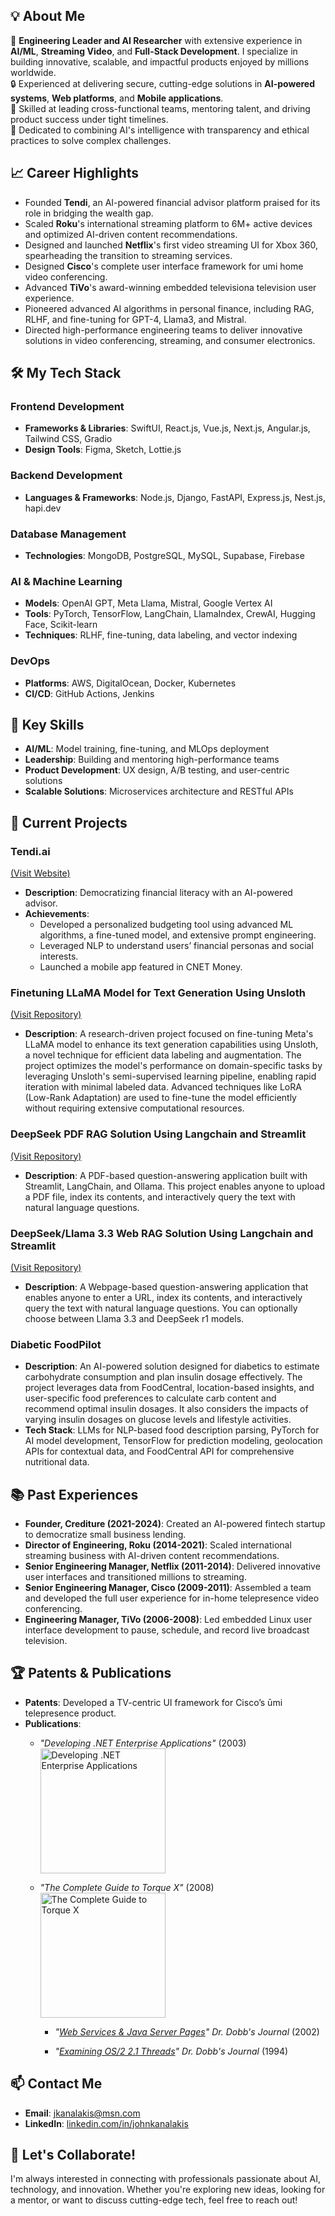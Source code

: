 ## 💡 About Me

🌟 **Engineering Leader and AI Researcher** with extensive experience in **AI/ML**, **Streaming Video**, and **Full-Stack Development**. I specialize in building innovative, scalable, and impactful products enjoyed by millions worldwide.  
🔒 Experienced at delivering secure, cutting-edge solutions in **AI-powered systems**, **Web platforms**, and **Mobile applications**.  
🚀 Skilled at leading cross-functional teams, mentoring talent, and driving product success under tight timelines.  
🤝 Dedicated to combining AI's intelligence with transparency and ethical practices to solve complex challenges.  

## 📈 Career Highlights

- Founded **Tendi**, an AI-powered financial advisor platform praised for its role in bridging the wealth gap.
- Scaled **Roku**'s international streaming platform to 6M+ active devices and optimized AI-driven content recommendations.
- Designed and launched **Netflix**'s first video streaming UI for Xbox 360, spearheading the transition to streaming services.
- Designed **Cisco**'s complete user interface framework for umi home video conferencing.
- Advanced **TiVo**'s award-winning embedded televisiona television user experience.
- Pioneered advanced AI algorithms in personal finance, including RAG, RLHF, and fine-tuning for GPT-4, Llama3, and Mistral.
- Directed high-performance engineering teams to deliver innovative solutions in video conferencing, streaming, and consumer electronics.

## 🛠️ My Tech Stack

### **Frontend Development**
- **Frameworks & Libraries**: SwiftUI, React.js, Vue.js, Next.js, Angular.js, Tailwind CSS, Gradio
- **Design Tools**: Figma, Sketch, Lottie.js

### **Backend Development**
- **Languages & Frameworks**: Node.js, Django, FastAPI, Express.js, Nest.js, hapi.dev

### **Database Management**
- **Technologies**: MongoDB, PostgreSQL, MySQL, Supabase, Firebase

### **AI & Machine Learning**
- **Models**: OpenAI GPT, Meta Llama, Mistral, Google Vertex AI
- **Tools**: PyTorch, TensorFlow, LangChain, LlamaIndex, CrewAI, Hugging Face, Scikit-learn
- **Techniques**: RLHF, fine-tuning, data labeling, and vector indexing

### **DevOps**
- **Platforms**: AWS, DigitalOcean, Docker, Kubernetes
- **CI/CD**: GitHub Actions, Jenkins

## 🌟 Key Skills
- **AI/ML**: Model training, fine-tuning, and MLOps deployment
- **Leadership**: Building and mentoring high-performance teams
- **Product Development**: UX design, A/B testing, and user-centric solutions
- **Scalable Solutions**: Microservices architecture and RESTful APIs

## 🚀 Current Projects

### Tendi.ai 
[(Visit Website)](https://www.tendi.ai)
- **Description**: Democratizing financial literacy with an AI-powered advisor.  
- **Achievements**:
  - Developed a personalized budgeting tool using advanced ML algorithms, a fine-tuned model, and extensive prompt engineering.
  - Leveraged NLP to understand users’ financial personas and social interests.
  - Launched a mobile app featured in CNET Money.

### Finetuning LLaMA Model for Text Generation Using Unsloth
[(Visit Repository)](https://github.com/jkanalakis/finetuning-llama-model-for-text-generation-using-unsloth)
- **Description**: A research-driven project focused on fine-tuning Meta's LLaMA model to enhance its text generation capabilities using Unsloth, a novel technique for efficient data labeling and augmentation. The project optimizes the model's performance on domain-specific tasks by leveraging Unsloth's semi-supervised learning pipeline, enabling rapid iteration with minimal labeled data. Advanced techniques like LoRA (Low-Rank Adaptation) are used to fine-tune the model efficiently without requiring extensive computational resources.

### DeepSeek PDF RAG Solution Using Langchain and Streamlit
[(Visit Repository)](https://github.com/jkanalakis/pdf-chat-ollama)
- **Description**: A PDF-based question-answering application built with Streamlit, LangChain, and Ollama. This project enables anyone to upload a PDF file, index its contents, and interactively query the text with natural language questions.

### DeepSeek/Llama 3.3 Web RAG Solution Using Langchain and Streamlit
[(Visit Repository)](https://github.com/jkanalakis/web-chat-ollama)
- **Description**: A Webpage-based question-answering application that enables anyone to enter a URL, index its contents, and interactively query the text with natural language questions. You can optionally choose between Llama 3.3 and DeepSeek r1 models.

### Diabetic FoodPilot
- **Description**: An AI-powered solution designed for diabetics to estimate carbohydrate consumption and plan insulin dosage effectively. The project leverages data from FoodCentral, location-based insights, and user-specific food preferences to calculate carb content and recommend optimal insulin dosages. It also considers the impacts of varying insulin dosages on glucose levels and lifestyle activities.
- **Tech Stack**: LLMs for NLP-based food description parsing, PyTorch for AI model development, TensorFlow for prediction modeling, geolocation APIs for contextual data, and FoodCentral API for comprehensive nutritional data.


## 📚 Past Experiences

- **Founder, Crediture (2021-2024)**: Created an AI-powered fintech startup to democratize small business lending.
- **Director of Engineering, Roku (2014-2021)**: Scaled international streaming business with AI-driven content recommendations.
- **Senior Engineering Manager, Netflix (2011-2014)**: Delivered innovative user interfaces and transitioned millions to streaming.
- **Senior Engineering Manager, Cisco (2009-2011)**: Assembled a team and developed the full user experience for in-home telepresence video conferencing.
- **Engineering Manager, TiVo (2006-2008)**: Led embedded Linux user interface development to pause, schedule, and record live broadcast television.

## 🏆 Patents & Publications

- **Patents**: Developed a TV-centric UI framework for Cisco’s ūmi telepresence product.  
- **Publications**:
  - *"Developing .NET Enterprise Applications"* (2003)  
    <img src="https://m.media-amazon.com/images/I/41C4Q0P0rUL._SX342_SY445_PQ1_.jpg" alt="Developing .NET Enterprise Applications" width="200">
  - *"The Complete Guide to Torque X"* (2008)  
    <img src="https://m.media-amazon.com/images/I/5145ceK8RqL._SX342_SY445_PQ1_.jpg" alt="The Complete Guide to Torque X" width="200">

	- *"[Web Services & Java Server Pages](https://jacobfilipp.com/DrDobbs/articles/DDJ/2002/0201/0201b/0201b.htm)"* *Dr. Dobb's Journal* (2002)

	- *"[Examining OS/2 2.1 Threads](https://jacobfilipp.com/DrDobbs/articles/DDJ/1994/9401/9401g/9401g.htm)"* *Dr. Dobb's Journal* (1994)

## 📫 Contact Me
- **Email**: [jkanalakis@msn.com](mailto:jkanalakis@msn.com)
- **LinkedIn**: [linkedin.com/in/johnkanalakis](https://linkedin.com/in/johnkanalakis)

## 💬 Let's Collaborate!
I'm always interested in connecting with professionals passionate about AI, technology, and innovation. Whether you're exploring new ideas, looking for a mentor, or want to discuss cutting-edge tech, feel free to reach out!
